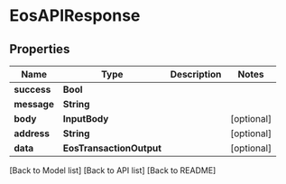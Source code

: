 # EosAPIResponse

## Properties

| Name        | Type                     | Description | Notes       |
| ----------- | ------------------------ | ----------- | ----------- |
| **success** | **Bool**                 |             |             |
| **message** | **String**               |             |             |
| **body**    | **InputBody**            |             | \[optional] |
| **address** | **String**               |             | \[optional] |
| **data**    | **EosTransactionOutput** |             | \[optional] |

\[Back to Model list] \[Back to API list] \[Back to README]
